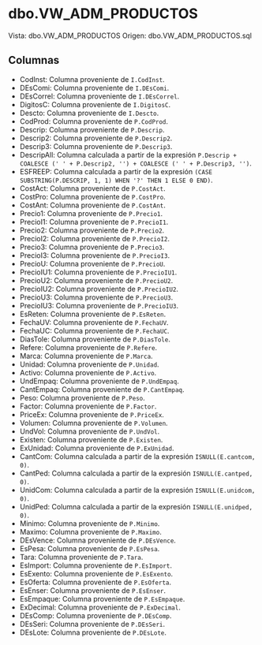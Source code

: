 # dbo.VW_ADM_PRODUCTOS

Vista: dbo.VW_ADM_PRODUCTOS
Origen: dbo.VW_ADM_PRODUCTOS.sql

## Columnas

- CodInst: Columna proveniente de `I.CodInst`.
- DEsComi: Columna proveniente de `I.DEsComi`.
- DEsCorrel: Columna proveniente de `I.DEsCorrel`.
- DigitosC: Columna proveniente de `I.DigitosC`.
- Descto: Columna proveniente de `I.Descto`.
- CodProd: Columna proveniente de `P.CodProd`.
- Descrip: Columna proveniente de `P.Descrip`.
- Descrip2: Columna proveniente de `P.Descrip2`.
- Descrip3: Columna proveniente de `P.Descrip3`.
- DescripAll: Columna calculada a partir de la expresión `P.Descrip + COALESCE (' ' + P.Descrip2, '') + COALESCE (' ' + P.Descrip3, '')`.
- ESFREEP: Columna calculada a partir de la expresión `(CASE SUBSTRING(P.DESCRIP, 1, 1) WHEN '?' THEN 1 ELSE 0 END)`.
- CostAct: Columna proveniente de `P.CostAct`.
- CostPro: Columna proveniente de `P.CostPro`.
- CostAnt: Columna proveniente de `P.CostAnt`.
- Precio1: Columna proveniente de `P.Precio1`.
- PrecioI1: Columna proveniente de `P.PrecioI1`.
- Precio2: Columna proveniente de `P.Precio2`.
- PrecioI2: Columna proveniente de `P.PrecioI2`.
- Precio3: Columna proveniente de `P.Precio3`.
- PrecioI3: Columna proveniente de `P.PrecioI3`.
- PrecioU: Columna proveniente de `P.PrecioU`.
- PrecioIU1: Columna proveniente de `P.PrecioIU1`.
- PrecioU2: Columna proveniente de `P.PrecioU2`.
- PrecioIU2: Columna proveniente de `P.PrecioIU2`.
- PrecioU3: Columna proveniente de `P.PrecioU3`.
- PrecioIU3: Columna proveniente de `P.PrecioIU3`.
- EsReten: Columna proveniente de `P.EsReten`.
- FechaUV: Columna proveniente de `P.FechaUV`.
- FechaUC: Columna proveniente de `P.FechaUC`.
- DiasTole: Columna proveniente de `P.DiasTole`.
- Refere: Columna proveniente de `P.Refere`.
- Marca: Columna proveniente de `P.Marca`.
- Unidad: Columna proveniente de `P.Unidad`.
- Activo: Columna proveniente de `P.Activo`.
- UndEmpaq: Columna proveniente de `P.UndEmpaq`.
- CantEmpaq: Columna proveniente de `P.CantEmpaq`.
- Peso: Columna proveniente de `P.Peso`.
- Factor: Columna proveniente de `P.Factor`.
- PriceEx: Columna proveniente de `P.PriceEx`.
- Volumen: Columna proveniente de `P.Volumen`.
- UndVol: Columna proveniente de `P.UndVol`.
- Existen: Columna proveniente de `P.Existen`.
- ExUnidad: Columna proveniente de `P.ExUnidad`.
- CantCom: Columna calculada a partir de la expresión `ISNULL(E.cantcom, 0)`.
- CantPed: Columna calculada a partir de la expresión `ISNULL(E.cantped, 0)`.
- UnidCom: Columna calculada a partir de la expresión `ISNULL(E.unidcom, 0)`.
- UnidPed: Columna calculada a partir de la expresión `ISNULL(E.unidped, 0)`.
- Minimo: Columna proveniente de `P.Minimo`.
- Maximo: Columna proveniente de `P.Maximo`.
- DEsVence: Columna proveniente de `P.DEsVence`.
- EsPesa: Columna proveniente de `P.EsPesa`.
- Tara: Columna proveniente de `P.Tara`.
- EsImport: Columna proveniente de `P.EsImport`.
- EsExento: Columna proveniente de `P.EsExento`.
- EsOferta: Columna proveniente de `P.EsOferta`.
- EsEnser: Columna proveniente de `P.EsEnser`.
- EsEmpaque: Columna proveniente de `P.EsEmpaque`.
- ExDecimal: Columna proveniente de `P.ExDecimal`.
- DEsComp: Columna proveniente de `P.DEsComp`.
- DEsSeri: Columna proveniente de `P.DEsSeri`.
- DEsLote: Columna proveniente de `P.DEsLote`.
